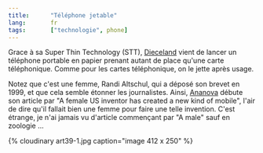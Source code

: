 ```yaml
---
title:      "Téléphone jetable"
lang:       fr
tags:       ["technologie", phone]
---
```



Grace à sa Super Thin Technology (STT), [Dieceland](http://www.dtcproducts.com/) vient de lancer un téléphone portable en papier prenant autant de place qu'une carte téléphonique. Comme pour les cartes téléphonique, on le jette après usage.

Notez que c'est une femme, Randi Altschul, qui a déposé son brevet en 1999, et que cela semble étonner les journalistes. Ainsi, [Ananova](http://www.ananova.com/news/story/sm_89877.html) débute son article par "A female US inventor has created a new kind of mobile", l'air de dire qu'il fallait bien une femme pour faire une telle invention. C'est étrange, je n'ai jamais vu d'article commençant par "A male" sauf en zoologie ...

{% cloudinary art39-1.jpg caption="image 412 x 250" %}
